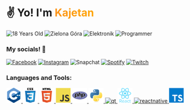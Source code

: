 # ✌️ Yo! I'm <span style="background: orange; brackground-clip: text; -webkit-background-clip: text; color: transparent; background-image: linear-gradient(90deg, rgba(253,149,29,1) 0%, rgba(255,165,0,1) 100%)">Kajetan</span>

![18 Years Old](https://img.shields.io/badge/-%20😎%2018%20years%20old%20-orange?style=for-the-badge)
![Zielona Góra](https://img.shields.io/badge/-%20🏡%20Zielona%20G%C3%B3ra%20-success?style=for-the-badge)
![Elektronik](https://img.shields.io/badge/-%20💻%20Elektronik%20-%23038cfc?style=for-the-badge)
![Programmer](https://img.shields.io/badge/-%20👨‍🎓%20Programming%20Student%20(4/5%20year)%20-blueviolet?style=for-the-badge)

### My socials! 🎉

<a href="https://www.facebook.com/profile.php?id=100006167836279">![Facebook](https://img.shields.io/badge/Facebook-1877F2?style=for-the-badge&logo=facebook&logoColor=white)</a>
<a href="https://www.instagram.com/_pawlani">![Instagram](https://img.shields.io/badge/Instagram-E4405F?style=for-the-badge&logo=instagram&logoColor=white)</a>
![Snapchat](https://img.shields.io/badge/kajetan__pawlak-snapchat-fffa19?style=for-the-badge&logo=snapchat&logoColor=white)
<a href="">![Spotify](https://img.shields.io/badge/Spotify-1ED760?&style=for-the-badge&logo=spotify&logoColor=white)</a>
<a href="https://www.twitch.tv/pawlani">![Twitch](https://img.shields.io/badge/twitch-ab65fc?style=for-the-badge&logo=twitch&logoColor=white)</a>

<h3 align="left">Languages and Tools:</h3>
<p align="left"> <a href="https://www.w3schools.com/cpp/" target="_blank" rel="noreferrer"> <img src="https://raw.githubusercontent.com/devicons/devicon/master/icons/cplusplus/cplusplus-original.svg" alt="cplusplus" width="40" height="40"/> </a> <a href="https://www.w3schools.com/css/" target="_blank" rel="noreferrer"> <img src="https://raw.githubusercontent.com/devicons/devicon/master/icons/css3/css3-original-wordmark.svg" alt="css3" width="40" height="40"/> </a> <a href="https://www.w3.org/html/" target="_blank" rel="noreferrer"> <img src="https://raw.githubusercontent.com/devicons/devicon/master/icons/html5/html5-original-wordmark.svg" alt="html5" width="40" height="40"/> </a> <a href="https://developer.mozilla.org/en-US/docs/Web/JavaScript" target="_blank" rel="noreferrer"> <img src="https://raw.githubusercontent.com/devicons/devicon/master/icons/javascript/javascript-original.svg" alt="javascript" width="40" height="40"/> </a> <a href="https://www.php.net" target="_blank" rel="noreferrer"> <img src="https://raw.githubusercontent.com/devicons/devicon/master/icons/php/php-original.svg" alt="php" width="40" height="40"/> </a> <a href="https://www.python.org" target="_blank" rel="noreferrer"> <img src="https://raw.githubusercontent.com/devicons/devicon/master/icons/python/python-original.svg" alt="python" width="40" height="40"/> </a> <a href="https://www.qt.io/" target="_blank" rel="noreferrer"> <img src="https://upload.wikimedia.org/wikipedia/commons/0/0b/Qt_logo_2016.svg" alt="qt" width="40" height="40"/> </a> <a href="https://reactjs.org/" target="_blank" rel="noreferrer"> <img src="https://raw.githubusercontent.com/devicons/devicon/master/icons/react/react-original-wordmark.svg" alt="react" width="40" height="40"/> </a> <a href="https://reactnative.dev/" target="_blank" rel="noreferrer"> <img src="https://reactnative.dev/img/header_logo.svg" alt="reactnative" width="40" height="40"/> </a> <a href="https://www.typescriptlang.org/" target="_blank" rel="noreferrer"> <img src="https://raw.githubusercontent.com/devicons/devicon/master/icons/typescript/typescript-original.svg" alt="typescript" width="40" height="40"/> </a> </p>
